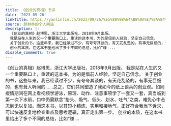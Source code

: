 ```yaml
---
title: 《创业的真相》书评
date: '2023-09-26'
linkTitle: https://yanlinlin.cn/2023/09/26/%E5%88%9B%E4%B8%9A%E7%9A%84%E7%9C%9F%E7%9B%B8%E4%B9%A6%E8%AF%84/
source: 颜林林的个人网站
description: |-
  《创业的真相》赵博思，浙江大学出版社，2018年9月出版。
  我是站在人生的又一个重要路口上，重读的这本书，为的是借前人经验，坚定自己信念。
  关于创业的书，这些年来，我已经读过不少，有夸夸其谈的，有天花乱坠的，有事无巨细的，也有耸人听闻的……总之，它们共同塑造了我如今的纸上谈兵的创业观。如同疫情期间在网上看视频学游泳，原理、动作、注意事项学了一套又一套，真当临到第一次下水前，口中仍需默念“抬头、吸气、低头、划水、吐气”之类，难免心中忐忑到无以复加。而这本书，以其短小精炼、实用和接地气，正好符合我当下诉求，可以快速反复地检查重点及思考逻辑，真正走出第一步。
  创业的本质，在这本书里给出了多个不同的总结，比如“赚 ...
disable_comments: true
---
```

《创业的真相》赵博思，浙江大学出版社，2018年9月出版。
我是站在人生的又一个重要路口上，重读的这本书，为的是借前人经验，坚定自己信念。
关于创业的书，这些年来，我已经读过不少，有夸夸其谈的，有天花乱坠的，有事无巨细的，也有耸人听闻的……总之，它们共同塑造了我如今的纸上谈兵的创业观。如同疫情期间在网上看视频学游泳，原理、动作、注意事项学了一套又一套，真当临到第一次下水前，口中仍需默念“抬头、吸气、低头、划水、吐气”之类，难免心中忐忑到无以复加。而这本书，以其短小精炼、实用和接地气，正好符合我当下诉求，可以快速反复地检查重点及思考逻辑，真正走出第一步。
创业的本质，在这本书里给出了多个不同的总结，比如“赚 ...